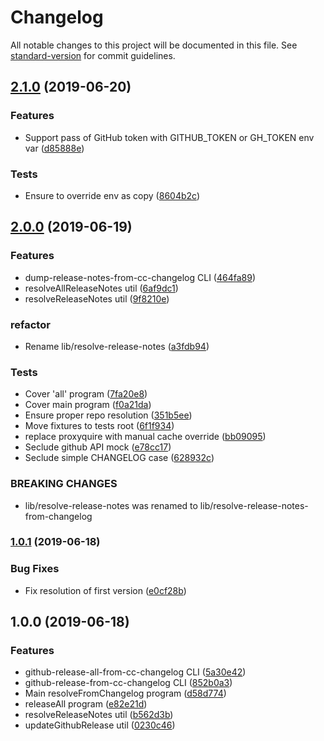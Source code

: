 # Changelog

All notable changes to this project will be documented in this file. See [standard-version](https://github.com/conventional-changelog/standard-version) for commit guidelines.

## [2.1.0](https://github.com/medikoo/gh-release-from-cc-changelog/compare/v2.0.0...v2.1.0) (2019-06-20)

### Features

- Support pass of GitHub token with GITHUB_TOKEN or GH_TOKEN env var ([d85888e](https://github.com/medikoo/gh-release-from-cc-changelog/commit/d85888e))

### Tests

- Ensure to override env as copy ([8604b2c](https://github.com/medikoo/gh-release-from-cc-changelog/commit/8604b2c))

## [2.0.0](https://github.com/medikoo/gh-release-from-cc-changelog/compare/v1.0.1...v2.0.0) (2019-06-19)

### Features

- dump-release-notes-from-cc-changelog CLI ([464fa89](https://github.com/medikoo/gh-release-from-cc-changelog/commit/464fa89))
- resolveAllReleaseNotes util ([6af9dc1](https://github.com/medikoo/gh-release-from-cc-changelog/commit/6af9dc1))
- resolveReleaseNotes util ([9f8210e](https://github.com/medikoo/gh-release-from-cc-changelog/commit/9f8210e))

### refactor

- Rename lib/resolve-release-notes ([a3fdb94](https://github.com/medikoo/gh-release-from-cc-changelog/commit/a3fdb94))

### Tests

- Cover 'all' program ([7fa20e8](https://github.com/medikoo/gh-release-from-cc-changelog/commit/7fa20e8))
- Cover main program ([f0a21da](https://github.com/medikoo/gh-release-from-cc-changelog/commit/f0a21da))
- Ensure proper repo resolution ([351b5ee](https://github.com/medikoo/gh-release-from-cc-changelog/commit/351b5ee))
- Move fixtures to tests root ([6f1f934](https://github.com/medikoo/gh-release-from-cc-changelog/commit/6f1f934))
- replace proxyquire with manual cache override ([bb09095](https://github.com/medikoo/gh-release-from-cc-changelog/commit/bb09095))
- Seclude github API mock ([e78cc17](https://github.com/medikoo/gh-release-from-cc-changelog/commit/e78cc17))
- Seclude simple CHANGELOG case ([628932c](https://github.com/medikoo/gh-release-from-cc-changelog/commit/628932c))

### BREAKING CHANGES

- lib/resolve-release-notes was renamed to lib/resolve-release-notes-from-changelog

### [1.0.1](https://github.com/medikoo/gh-release-from-cc-changelog/compare/v1.0.0...v1.0.1) (2019-06-18)

### Bug Fixes

- Fix resolution of first version ([e0cf28b](https://github.com/medikoo/gh-release-from-cc-changelog/commit/e0cf28b))

## 1.0.0 (2019-06-18)

### Features

- github-release-all-from-cc-changelog CLI ([5a30e42](https://github.com/medikoo/gh-release-from-cc-changelog/commit/5a30e42))
- github-release-from-cc-changelog CLI ([852b0a3](https://github.com/medikoo/gh-release-from-cc-changelog/commit/852b0a3))
- Main resolveFromChangelog program ([d58d774](https://github.com/medikoo/gh-release-from-cc-changelog/commit/d58d774))
- releaseAll program ([e82e21d](https://github.com/medikoo/gh-release-from-cc-changelog/commit/e82e21d))
- resolveReleaseNotes util ([b562d3b](https://github.com/medikoo/gh-release-from-cc-changelog/commit/b562d3b))
- updateGithubRelease util ([0230c46](https://github.com/medikoo/gh-release-from-cc-changelog/commit/0230c46))
